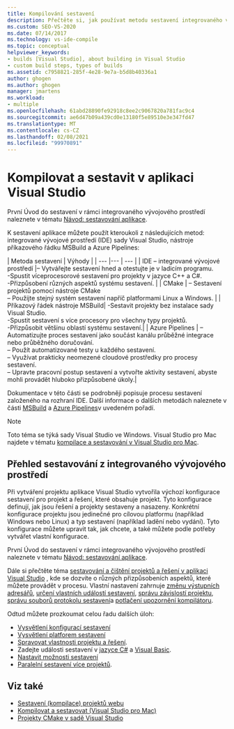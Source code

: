 ```yaml
---
title: Kompilování sestavení
description: Přečtěte si, jak používat metodu sestavení integrovaného vývojového prostředí (IDE) sady Visual Studio, metodu sestavení nástrojů příkazového řádku MSBuild nebo Azure Pipelines metodu sestavení pro sestavení aplikace.
ms.custom: SEO-VS-2020
ms.date: 07/14/2017
ms.technology: vs-ide-compile
ms.topic: conceptual
helpviewer_keywords:
- builds [Visual Studio], about building in Visual Studio
- custom build steps, types of builds
ms.assetid: c7958821-285f-4e28-9e7a-b5d8b40336a1
author: ghogen
ms.author: ghogen
manager: jmartens
ms.workload:
- multiple
ms.openlocfilehash: 61abd28890fe92918c8ee2c9067820a781fac9c4
ms.sourcegitcommit: ae6d47b09a439cd0e13180f5e89510e3e347fd47
ms.translationtype: MT
ms.contentlocale: cs-CZ
ms.lasthandoff: 02/08/2021
ms.locfileid: "99970891"
---
```

# <a name="compile-and-build-in-visual-studio"></a>Kompilovat a sestavit v aplikaci Visual Studio

První Úvod do sestavení v rámci integrovaného vývojového prostředí naleznete v tématu [Návod: sestavování aplikace](walkthrough-building-an-application.md).

K sestavení aplikace můžete použít kteroukoli z následujících metod: integrované vývojové prostředí (IDE) sady Visual Studio, nástroje příkazového řádku MSBuild a Azure Pipelines:

| Metoda sestavení | Výhody |
| --- |--- | --- |
| IDE – integrované vývojové prostředí |– Vytvářejte sestavení hned a otestujte je v ladicím programu.<br />-Spustit víceprocesorové sestavení pro projekty v jazyce C++ a C#.<br />-Přizpůsobení různých aspektů systému sestavení. |
| CMake | – Sestavení projektů pomocí nástroje CMake<br />– Použijte stejný systém sestavení napříč platformami Linux a Windows. |
| Příkazový řádek nástroje MSBuild| -Sestavit projekty bez instalace sady Visual Studio.<br />-Spustit sestavení s více procesory pro všechny typy projektů.<br />-Přizpůsobit většinu oblastí systému sestavení.|
| Azure Pipelines | – Automatizujte proces sestavení jako součást kanálu průběžné integrace nebo průběžného doručování.<br />– Použít automatizované testy u každého sestavení.<br />– Využívat prakticky neomezené cloudové prostředky pro procesy sestavení.<br />– Upravte pracovní postup sestavení a vytvořte aktivity sestavení, abyste mohli provádět hluboko přizpůsobené úkoly.|

Dokumentace v této části se podrobněji popisuje procesu sestavení založeného na rozhraní IDE. Další informace o dalších metodách naleznete v části [MSBuild](../msbuild/msbuild.md) a [Azure Pipelines](/azure/devops/pipelines/index?view=vsts&preserve-view=true)v uvedeném pořadí.

> [!NOTE]
> Toto téma se týká sady Visual Studio ve Windows. Visual Studio pro Mac najdete v tématu [kompilace a sestavování v Visual Studio pro Mac](/visualstudio/mac/compiling-and-building).

## <a name="overview-of-building-from-the-ide"></a>Přehled sestavování z integrovaného vývojového prostředí

Při vytváření projektu aplikace Visual Studio vytvořila výchozí konfigurace sestavení pro projekt a řešení, které obsahuje projekt.  Tyto konfigurace definují, jak jsou řešení a projekty sestaveny a nasazeny. Konkrétní konfigurace projektu jsou jedinečné pro cílovou platformu (například Windows nebo Linux) a typ sestavení (například ladění nebo vydání). Tyto konfigurace můžete upravit tak, jak chcete, a také můžete podle potřeby vytvářet vlastní konfigurace.

První Úvod do sestavení v rámci integrovaného vývojového prostředí naleznete v tématu [Návod: sestavování aplikace](walkthrough-building-an-application.md).

Dále si přečtěte téma [sestavování a čištění projektů a řešení v aplikaci Visual Studio](building-and-cleaning-projects-and-solutions-in-visual-studio.md) , kde se dozvíte o různých přizpůsobeních aspektů, které můžete provádět v procesu. Vlastní nastavení zahrnuje [změnu výstupních adresářů](how-to-change-the-build-output-directory.md), [určení vlastních událostí sestavení](specifying-custom-build-events-in-visual-studio.md), [správu závislostí projektu](how-to-create-and-remove-project-dependencies.md), [správu souborů protokolu sestavení](how-to-view-save-and-configure-build-log-files.md)a [potlačení upozornění kompilátoru](how-to-suppress-compiler-warnings.md).

Odtud můžete prozkoumat celou řadu dalších úloh:
- [Vysvětlení konfigurací sestavení](understanding-build-configurations.md)
- [Vysvětlení platforem sestavení](understanding-build-platforms.md)
- [Spravovat vlastnosti projektu a řešení](managing-project-and-solution-properties.md).
- Zadejte události sestavení v [jazyce C#](how-to-specify-build-events-csharp.md) a [Visual Basic](how-to-specify-build-events-visual-basic.md).
- [Nastavit možnosti sestavení](reference/options-dialog-box-projects-and-solutions-build-and-run.md)
- [Paralelní sestavení více projektů](../msbuild/building-multiple-projects-in-parallel-with-msbuild.md).

## <a name="see-also"></a>Viz také

- [Sestavení (kompilace) projektů webu](/previous-versions/hwxa5aha(v=vs.140))
- [Kompilovat a sestavovat (Visual Studio pro Mac)](/visualstudio/mac/compiling-and-building)
- [Projekty CMake v sadě Visual Studio](/cpp/build/cmake-projects-in-visual-studio)